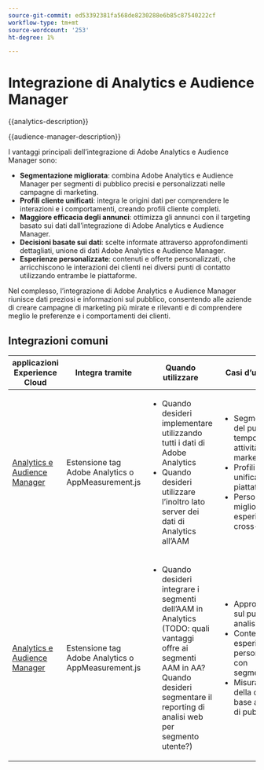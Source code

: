 ```yaml
---
source-git-commit: ed53392381fa568de8230288e6b85c87540222cf
workflow-type: tm+mt
source-wordcount: '253'
ht-degree: 1%

---
```



# Integrazione di Analytics e Audience Manager

{{analytics-description}}

{{audience-manager-description}}

I vantaggi principali dell’integrazione di Adobe Analytics e Audience Manager sono:

+ **Segmentazione migliorata**: combina Adobe Analytics e Audience Manager per segmenti di pubblico precisi e personalizzati nelle campagne di marketing.
+ **Profili cliente unificati**: integra le origini dati per comprendere le interazioni e i comportamenti, creando profili cliente completi.
+ **Maggiore efficacia degli annunci**: ottimizza gli annunci con il targeting basato sui dati dall’integrazione di Adobe Analytics e Audience Manager.
+ **Decisioni basate sui dati**: scelte informate attraverso approfondimenti dettagliati, unione di dati Adobe Analytics e Audience Manager.
+ **Esperienze personalizzate**: contenuti e offerte personalizzati, che arricchiscono le interazioni dei clienti nei diversi punti di contatto utilizzando entrambe le piattaforme.

Nel complesso, l’integrazione di Adobe Analytics e Audience Manager riunisce dati preziosi e informazioni sul pubblico, consentendo alle aziende di creare campagne di marketing più mirate e rilevanti e di comprendere meglio le preferenze e i comportamenti dei clienti.

## Integrazioni comuni

<table>
    <thead>
        <tr>
            <th>applicazioni Experience Cloud</th>
            <th>Integra tramite</th>
            <th>Quando utilizzare</th>
            <th>Casi d’uso comuni</th>
        </tr>
    </thead>
    <tbody>
        <tr>
            <td>
                <a href="/docs/analytics-learn/tutorials/integrations/audience-manager/enable-server-side-forwarding-in-adobe-launch.html" target="_blank" rel="noreferrer">Analytics e Audience Manager</a>
            </td>
            <td>Estensione tag Adobe Analytics o AppMeasurement.js</td>
            <td>
                <ul>
                    <li>Quando desideri implementare utilizzando tutti i dati di Adobe Analytics</li>
                    <li>Quando desideri utilizzare l’inoltro lato server dei dati di Analytics all’AAM</li>
                </ul>
            </td>
            <td>
                <ul>
                    <li>Segmentazione del pubblico in tempo reale per attività di marketing mirate.</li>
                    <li>Profili cliente unificati su più piattaforme.</li>
                    <li>Personalizzazione migliorata ed esperienze cross-channel.</li>
                </ul>
            </td>
        </tr>        
        <tr>
            <td>
                <a href="https://experienceleague.adobe.com/docs/analytics/integration/audience-analytics/mc-audiences-aam.html" target="_blank" rel="noreferrer">Analytics e Audience Manager</a>
            </td>
            <td>Estensione tag Adobe Analytics o AppMeasurement.js</td>
            <td>
                <ul>
                    <li>Quando desideri integrare i segmenti dell’AAM in Analytics (TODO: quali vantaggi offre ai segmenti AAM in AA? Quando desideri segmentare il reporting di analisi web per segmento utente?)</li>
                </ul>
            </td>
            <td>
                <ul>
                    <li>Approfondimenti sul pubblico per analisi avanzate.</li>
                    <li>Contenuti ed esperienze personalizzati con segmentazione.</li>
                    <li>Misura l’efficacia della campagna in base ai segmenti di pubblico.</li>
                </ul>
            </td>
        </tr>
    </tbody>
</table>
